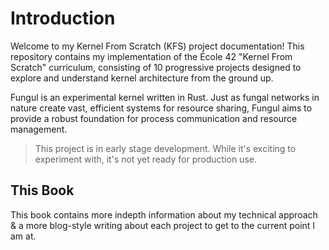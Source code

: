 # Introduction

Welcome to my Kernel From Scratch (KFS) project documentation! This repository contains my implementation of the École 42 "Kernel From Scratch" curriculum, consisting of 10 progressive projects designed to explore and understand kernel architecture from the ground up.

Fungul is an experimental kernel written in Rust. Just as fungal networks in nature create vast, efficient systems for resource sharing, Fungul aims to provide a robust foundation for process communication and resource management.

> This project is in early stage development. While it's exciting to experiment with, it's not yet ready for production use.

## This Book

This book contains more indepth information about my technical approach & a more blog-style writing about each project to get to the current point I am at.
